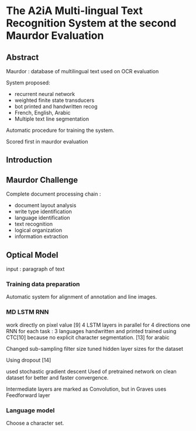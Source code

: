 # The A2iA Multi-lingual Text Recognition System at the second Maurdor Evaluation

## Abstract

Maurdor : database of multilingual text used on OCR evaluation

System proposed:

* recurrent neural network
* weighted finite state transducers
* bot printed and handwritten recog
* French, English, Arabic
* Multiple text line segmentation

Automatic procedure for training the system.

Scored first in maurdor evaluation

## Introduction

## Maurdor Challenge

Complete document processing chain :

* document layout analysis
* write type identification
* language identification
* text recognition
* logical organization
* information extraction

## Optical Model

input : paragraph of text

### Training data preparation

Automatic system for alignment of annotation and line images.

### MD LSTM RNN

work directly on pixel value
[9]
4 LSTM layers in parallel for 4 directions
one RNN for each task : 3 languages handwritten and printed
trained using CTC[10] because no explicit character segmentation.
[13] for arabic

Changed sub-sampling filter size
tuned hidden layer sizes for the dataset

Using dropout [14]

used stochastic gradient descent
Used of pretrained network on clean dataset for better and faster convergence.

Intermediate layers are marked as Convolution, but in Graves uses Feedforward layer

### Language model

Choose a character set.

